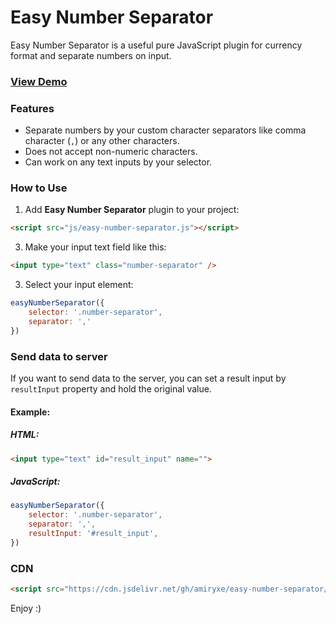 # Easy Number Separator

Easy Number Separator is a useful pure JavaScript plugin for currency format and separate numbers on input.

### <a href="https://amiryxe.github.io/easy-number-separator/" target="_blank">View Demo</a>

### Features

- Separate numbers by your custom character separators like comma character (`,`) or any other characters.
- Does not accept non-numeric characters.
- Can work on any text inputs by your selector.

### How to Use

1. Add **Easy Number Separator** plugin to your project:

```html
<script src="js/easy-number-separator.js"></script>
```

3. Make your input text field like this:    
```html
<input type="text" class="number-separator" />
```

3. Select your input element:
```javascript
easyNumberSeparator({
    selector: '.number-separator',
    separator: ','
})
```

### Send data to server
If you want to send data to the server, you can set a result input by `resultInput` property and hold the original value.

#### Example:

##### HTML:
```html
<input type="text" id="result_input" name="">
```
##### JavaScript:
```javascript
easyNumberSeparator({
    selector: '.number-separator',
    separator: ',',
    resultInput: '#result_input',
})
```


### CDN
```html
<script src="https://cdn.jsdelivr.net/gh/amiryxe/easy-number-separator/easy-number-separator.js"></script>
```

Enjoy :)

